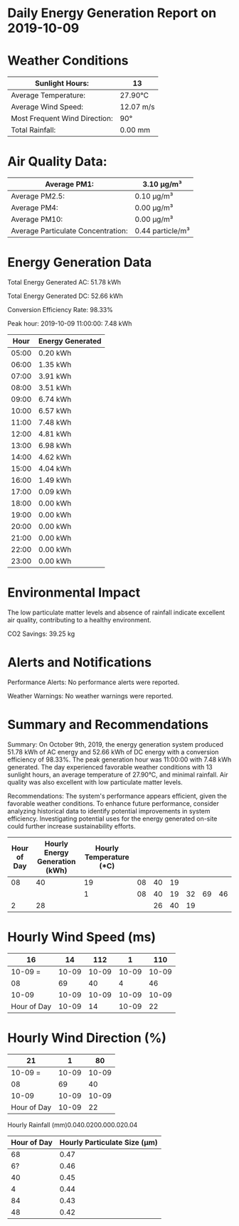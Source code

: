 # Daily Energy Generation Report on 2019-10-09

# Weather Conditions

|Sunlight Hours:|13|
|---|---|
|Average Temperature:|27.90°C|
|Average Wind Speed:|12.07 m/s|
|Most Frequent Wind Direction:|90°|
|Total Rainfall:|0.00 mm|

# Air Quality Data:

|Average PM1:|3.10 μg/m³|
|---|---|
|Average PM2.5:|0.10 μg/m³|
|Average PM4:|0.00 μg/m³|
|Average PM10:|0.00 μg/m³|
|Average Particulate Concentration:|0.44 particle/m³|

# Energy Generation Data

Total Energy Generated AC: 51.78 kWh

Total Energy Generated DC: 52.66 kWh

Conversion Efficiency Rate: 98.33%

Peak hour: 2019-10-09 11:00:00: 7.48 kWh

|Hour|Energy Generated|
|---|---|
|05:00|0.20 kWh|
|06:00|1.35 kWh|
|07:00|3.91 kWh|
|08:00|3.51 kWh|
|09:00|6.74 kWh|
|10:00|6.57 kWh|
|11:00|7.48 kWh|
|12:00|4.81 kWh|
|13:00|6.98 kWh|
|14:00|4.62 kWh|
|15:00|4.04 kWh|
|16:00|1.49 kWh|
|17:00|0.09 kWh|
|18:00|0.00 kWh|
|19:00|0.00 kWh|
|20:00|0.00 kWh|
|21:00|0.00 kWh|
|22:00|0.00 kWh|
|23:00|0.00 kWh|

# Environmental Impact

The low particulate matter levels and absence of rainfall indicate excellent air quality, contributing to a healthy environment.

CO2 Savings: 39.25 kg

# Alerts and Notifications

Performance Alerts: No performance alerts were reported.

Weather Warnings: No weather warnings were reported.

# Summary and Recommendations

Summary: On October 9th, 2019, the energy generation system produced 51.78 kWh of AC energy and 52.66 kWh of DC energy with a conversion efficiency of 98.33%. The peak generation hour was 11:00:00 with 7.48 kWh generated. The day experienced favorable weather conditions with 13 sunlight hours, an average temperature of 27.90°C, and minimal rainfall. Air quality was also excellent with low particulate matter levels.

Recommendations: The system's performance appears efficient, given the favorable weather conditions. To enhance future performance, consider analyzing historical data to identify potential improvements in system efficiency. Investigating potential uses for the energy generated on-site could further increase sustainability efforts.

|Hour of Day|Hourly Energy Generation (kWh)|Hourly Temperature (*C)| | | | | | |
|---|---|---|---|---|---|---|---|---|
|08|40|19|08|40|19| | | |
| | |1|08|40|19|32|69|46|
|2|28| | |26|40|19| | |

# Hourly Wind Speed (ms)

|16|14|112|1|110|
|---|---|---|---|---|
|10-09 =|10-09|10-09|10-09|10-09|
|08|69|40|4|46|
|10-09|10-09|10-09|10-09|10-09|
|Hour of Day|10-09|14|10-09|22|

# Hourly Wind Direction (%)

|21|1|80|
|---|---|---|
|10-09 =|10-09|10-09|
|08|69|40|
|10-09|10-09|10-09|
|Hour of Day|10-09|22|

Hourly Rainfall (mm)0.040.0200.000.020.04

|Hour of Day|Hourly Particulate Size (µm)|
|---|---|
|68|0.47|
|6?|0.46|
|40|0.45|
|4|0.44|
|84|0.43|
|48|0.42|